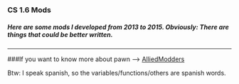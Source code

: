 ### CS 1.6 Mods

##### Here are some mods I developed from 2013 to 2015. Obviously: There are things that could be better written.

--------------------------------

###If you want to know more about pawn --> [AlliedModders](https://forums.alliedmods.net/)

Btw: I speak spanish, so the variables/functions/others are spanish words.
